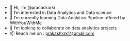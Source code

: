 - 👋 Hi, I’m @pracaskarki
- 👀 I’m interested in Data Analytics and Data science
- 🌱 I’m currently learning Data Analytics Pipeline offered by WithYouWithMe
- 💞️ I’m looking to collaborate on data analytics projects
- 📫 Reach me on : prakashkrk1@gmail.com

<!---
pracaskarki/pracaskarki is a ✨ special ✨ repository because its `README.md` (this file) appears on your GitHub profile.
You can click the Preview link to take a look at your changes.
--->
